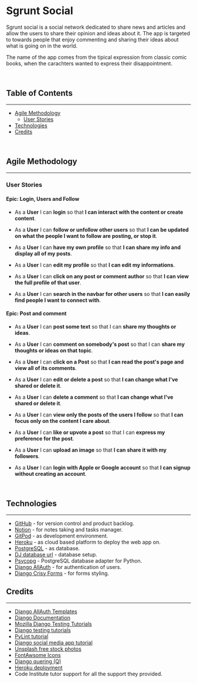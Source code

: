 # Sgrunt Social

Sgrunt social is a social network dedicated to share news and articles and allow the users to share their opinion and ideas about it. The app is targeted to towards people that enjoy commenting and sharing their ideas about what is going on in the world.

The name of the app comes from the tipical expression from classic comic books, when the carachters wanted to express their disappointment.

&nbsp;

## Table of Contents
---
- [Agile Methodology](#agile-methodology)
    - [User Stories](#user-stories)
- [Technologies](#technologies)
- [Credits](#credits)

&nbsp;

## Agile Methodology
---

### User Stories

#### Epic: Login, Users and Follow
- As a **User** I can **login** so that **I can interact with the content or create content**.

- As a **User** I can **follow or unfollow other users** so that **I can be updated on what the people I want to follow are posting, or stop it**.

- As a **User** I can **have my own profile** so that **I can share my info and display all of my posts**.

- As a **User** I can **edit my profile** so that **I can edit my informations**.

- As a **User** I can **click on any post or comment author** so that **I can view the full profile of that user**.

- As a **User** I can **search in the navbar for other users** so that **I can easily find people I want to connect with**.



#### Epic: Post and comment
- As a **User** I can **post some text** so that I can **share my thoughts or ideas**.

- As a **User** I can **comment on somebody's post** so that I can **share my thoughts or ideas on that topic**.

- As a **User** I can **click on a Post** so that **I can read the post's page and view all of its comments**.

- As a **User** I can **edit or delete a post** so that **I can change what I've shared or delete it**.

- As a **User** I can **delete a comment** so that **I can change what I've shared or delete it**.

- As a **User** I can **view only the posts of the users I follow** so that **I can focus only on the content I care about**.


- As a **User** I can **like or upvote a post** so that I can **express my preference for the post**.

- As a **User** I can **upload an image** so that **I can share it with my followers**.

- As a **User** I can **login with Apple or Google account** so that **I can signup without creating an account**.

&nbsp;

## Technologies
---
- [GitHub](https://github.com/) - for version control and product backlog.
- [Notion](https://notion.so/) - for notes taking and tasks manager.
- [GitPod](https://gitpod.io/) - as development environment.
- [Heroku](https://heroku.com/) - as cloud based platform to deploy the web app on.
- [PostgreSQL](https://postgresql.org/) - as database.
- [DJ database url](https://pypi.org/project/dj-database-url/) - database setup.
- [Psycopg](https://pypi.org/project/psycopg2/) - PostgreSQL database adapter for Python.
- [Django AllAuth](https://django-allauth.readthedocs.io/en/latest/installation.html) - for authentication of users.
- [Django Crisy Forms](https://django-crispy-forms.readthedocs.io/en/latest/) - for forms styling.


## Credits
---
- [Django AllAuth Templates](https://github.com/pennersr/django-allauth)
- [Django Documentation](https://docs.djangoproject.com/en/4.1/)
- [Mozilla Django Testing Tutorials](https://developer.mozilla.org/en-US/docs/Learn/Server-side/Django/Testing)
- [Django testing tutorials](https://www.youtube.com/watch?v=qwypH3YvMKc&list=PLbpAWbHbi5rMF2j5n6imm0enrSD9eQUaM)
- [PyLint tutorial](https://www.youtube.com/watch?v=w6bRHNC7Kuc&t=30s)
- [Django social media app tutorial](https://www.youtube.com/playlist?list=PLPSM8rIid1a3TkwEmHyDALNuHhqiUiU5A)
- [Unsplash free stock photos](https://unsplash.com/)
- [FontAwsome Icons](https://fontawesome.com/)
- [Django quering (Q)](https://docs.djangoproject.com/en/3.1/topics/db/queries/)
- [Heroku deployment](https://www.youtube.com/watch?v=XZoTukqekzY)
- Code Institute tutor support for all the support they provided.